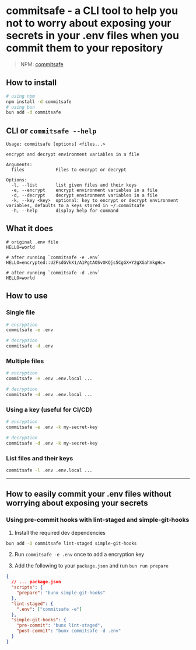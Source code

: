 # commitsafe - a CLI tool to help you not to worry about exposing your secrets in your .env files when you commit them to your repository

> NPM: [commitsafe](https://www.npmjs.com/package/commitsafe)

## How to install

```bash
# using npm
npm install -d commitsafe
# using bun
bun add -d commitsafe
```

## CLI or `commitsafe --help`

```
Usage: commitsafe [options] <files...>

encrypt and decrypt environment variables in a file

Arguments:
  files            Files to encrypt or decrypt

Options:
  -l, --list       list given files and their keys
  -e, --encrypt    encrypt environment variables in a file
  -d, --decrypt    decrypt environment variables in a file
  -k, --key <key>  optional: key to encrypt or decrypt environment variables, defaults to a keys stored in ~/.commitsafe
  -h, --help       display help for command
```

## What it does

```env
# original .env file
HELLO=world

# after running `commitsafe -e .env`
HELLO=encrypted::U2FsdGVkX1/A1PgtAOSvOKQjs5CgGX+Y2gXGahVkgHc=

# after running `commitsafe -d .env`
HELLO=world
```

## How to use

### Single file

```bash
# encryption
commitsafe -e .env

# decryption
commitsafe -d .env
```

### Multiple files

```bash
# encryption
commitsafe -e .env .env.local ...

# decryption
commitsafe -d .env .env.local ...
```

### Using a key (useful for CI/CD)

```bash
# encryption
commitsafe -e .env -k my-secret-key

# decryption
commitsafe -d .env -k my-secret-key
```

### List files and their keys

```bash
commitsafe -l .env .env.local ...
```

---

## How to easily commit your .env files without worrying about exposing your secrets

### Using pre-commit hooks with lint-staged and simple-git-hooks

1. Install the required dev dependencies

```bash
bun add -D commitsafe lint-staged simple-git-hooks
```

2. Run `commitsafe -e .env` once to add a encryption key

3. Add the following to your `package.json` and run `bun run prepare`

```json
{
  // ... package.json
  "scripts": {
    "prepare": "bunx simple-git-hooks"
  },
  "lint-staged": {
    ".env": ["commitsafe -e"]
  },
  "simple-git-hooks": {
    "pre-commit": "bunx lint-staged",
    "post-commit": "bunx commitsafe -d .env"
  }
}
```
